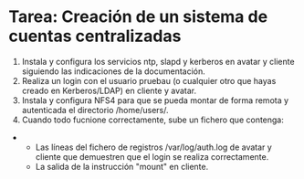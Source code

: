 # Tarea: Creación de un sistema de cuentas centralizadas
<ol style="text-align:center;"><li style="text-align:left;">Instala y configura los servicios ntp, slapd y kerberos en avatar y cliente siguiendo las indicaciones de la documentación.</li>
  <li style="text-align:left;">Realiza un login con el usuario pruebau (o cualquier otro que hayas creado en Kerberos/LDAP) en cliente y avatar.</li>
  <li style="text-align:left;">Instala y configura NFS4 para que se pueda montar de forma remota y autenticada el directorio /home/users/.</li>
  <li style="text-align:left;">Cuando todo fucnione correctamente, sube un fichero que contenga:</li>
</ol><div> </div>
<ul><li><ul><li style="text-align:left;">Las líneas del fichero de registros /var/log/auth.log de avatar y cliente que demuestren que el login se realiza correctamente.</li>
    <li style="text-align:left;"> La salida de la instrucción "mount" en cliente.</li>
  </ul></li></ul>
